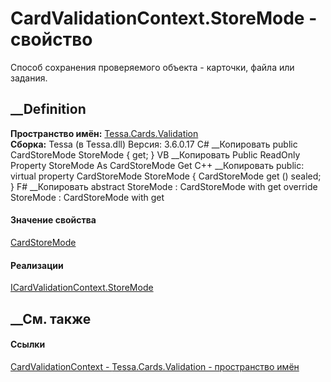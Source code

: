 # CardValidationContext.StoreMode - свойство
Способ сохранения проверяемого объекта - карточки, файла или задания.
##  __Definition
 **Пространство имён:** [Tessa.Cards.Validation](N_Tessa_Cards_Validation.htm)  
 **Сборка:** Tessa (в Tessa.dll) Версия: 3.6.0.17
C# __Копировать
     public CardStoreMode StoreMode { get; }
VB __Копировать
     Public ReadOnly Property StoreMode As CardStoreMode
    	Get
C++ __Копировать
     public:
    virtual property CardStoreMode StoreMode {
    	CardStoreMode get () sealed;
    }
F# __Копировать
     abstract StoreMode : CardStoreMode with get
    override StoreMode : CardStoreMode with get
#### Значение свойства
[CardStoreMode](T_Tessa_Cards_CardStoreMode.htm)
#### Реализации
[ICardValidationContext.StoreMode](P_Tessa_Cards_Validation_ICardValidationContext_StoreMode.htm)  
##  __См. также
#### Ссылки
[CardValidationContext - ](T_Tessa_Cards_Validation_CardValidationContext.htm)
[Tessa.Cards.Validation - пространство имён](N_Tessa_Cards_Validation.htm)
